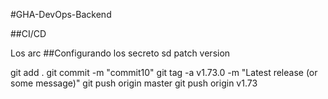 #GHA-DevOps-Backend


##CI/CD

Los arc
##Configurando los secreto  sd
patch version

git add .
git commit -m "commit10"
git tag -a v1.73.0 -m "Latest release (or some message)"
git push origin master
git push origin v1.73